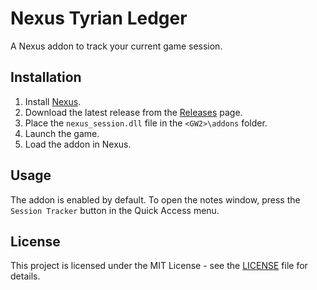 # Nexus Tyrian Ledger

A Nexus addon to track your current game session.

## Installation

1. Install [Nexus](https://raidcore.gg/Nexus).
2. Download the latest release from the [Releases](https://github.com/Seres67/nexus_tyrian_ledger/releases) page.
3. Place the `nexus_session.dll` file in the `<GW2>\addons` folder. 
4. Launch the game.
5. Load the addon in Nexus.

## Usage

The addon is enabled by default. To open the notes window, press the `Session Tracker` button in the Quick Access menu.

## License

This project is licensed under the MIT License - see the [LICENSE](LICENSE) file for details.
